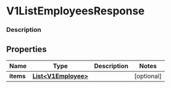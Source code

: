 
# V1ListEmployeesResponse

### Description



## Properties
Name | Type | Description | Notes
------------ | ------------- | ------------- | -------------
**items** | [**List&lt;V1Employee&gt;**](V1Employee.md) |  |  [optional]



